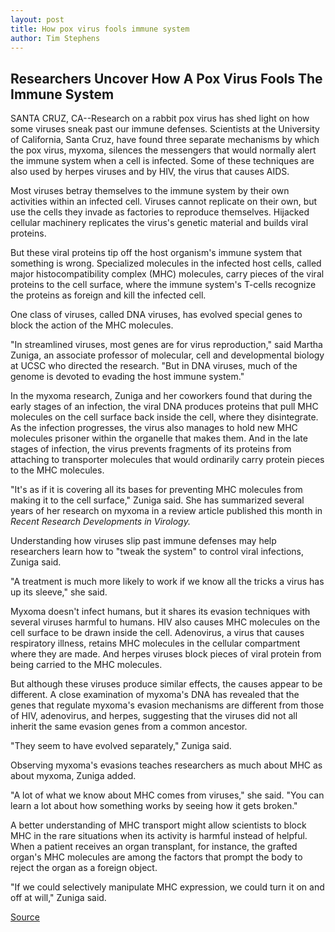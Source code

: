 ```yaml
---
layout: post
title: How pox virus fools immune system
author: Tim Stephens
---
```


## Researchers Uncover How A Pox Virus Fools The Immune System

SANTA CRUZ, CA--Research on a rabbit pox virus has shed light on how some viruses sneak past our immune defenses. Scientists at the University of California, Santa Cruz, have found three separate mechanisms by which the pox virus, myxoma, silences the messengers that would normally alert the immune system when a cell is infected. Some of these techniques are also used by herpes viruses and by HIV, the virus that causes AIDS.

Most viruses betray themselves to the immune system by their own activities within an infected cell. Viruses cannot replicate on their own, but use the cells they invade as factories to reproduce themselves. Hijacked cellular machinery replicates the virus's genetic material and builds viral proteins.

But these viral proteins tip off the host organism's immune system that something is wrong. Specialized molecules in the infected host cells, called major histocompatibility complex (MHC) molecules, carry pieces of the viral proteins to the cell surface, where the immune system's T-cells recognize the proteins as foreign and kill the infected cell.

One class of viruses, called DNA viruses, has evolved special genes to block the action of the MHC molecules.

"In streamlined viruses, most genes are for virus reproduction," said Martha Zuniga, an associate professor of molecular, cell and developmental biology at UCSC who directed the research. "But in DNA viruses, much of the genome is devoted to evading the host immune system."

In the myxoma research, Zuniga and her coworkers found that during the early stages of an infection, the viral DNA produces proteins that pull MHC molecules on the cell surface back inside the cell, where they disintegrate. As the infection progresses, the virus also manages to hold new MHC molecules prisoner within the organelle that makes them. And in the late stages of infection, the virus prevents fragments of its proteins from attaching to transporter molecules that would ordinarily carry protein pieces to the MHC molecules.

"It's as if it is covering all its bases for preventing MHC molecules from making it to the cell surface," Zuniga said. She has summarized several years of her research on myxoma in a review article published this month in _Recent Research Developments in Virology._

Understanding how viruses slip past immune defenses may help researchers learn how to "tweak the system" to control viral infections, Zuniga said.

"A treatment is much more likely to work if we know all the tricks a virus has up its sleeve," she said.

Myxoma doesn't infect humans, but it shares its evasion techniques with several viruses harmful to humans. HIV also causes MHC molecules on the cell surface to be drawn inside the cell. Adenovirus, a virus that causes respiratory illness, retains MHC molecules in the cellular compartment where they are made. And herpes viruses block pieces of viral protein from being carried to the MHC molecules.

But although these viruses produce similar effects, the causes appear to be different. A close examination of myxoma's DNA has revealed that the genes that regulate myxoma's evasion mechanisms are different from those of HIV, adenovirus, and herpes, suggesting that the viruses did not all inherit the same evasion genes from a common ancestor.

"They seem to have evolved separately," Zuniga said.

Observing myxoma's evasions teaches researchers as much about MHC as about myxoma, Zuniga added.

"A lot of what we know about MHC comes from viruses," she said. "You can learn a lot about how something works by seeing how it gets broken."

A better understanding of MHC transport might allow scientists to block MHC in the rare situations when its activity is harmful instead of helpful. When a patient receives an organ transplant, for instance, the grafted organ's MHC molecules are among the factors that prompt the body to reject the organ as a foreign object.

"If we could selectively manipulate MHC expression, we could turn it on and off at will," Zuniga said.

[Source](http://www1.ucsc.edu/news_events/press_releases/01-02/virus.html "Permalink to How pox virus fools immune system")